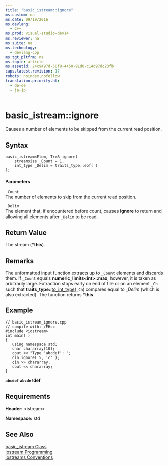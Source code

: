 ```yaml
---
title: "basic_istream::ignore"
ms.custom: na
ms.date: 09/19/2016
ms.devlang: 
  - C++
ms.prod: visual-studio-dev14
ms.reviewer: na
ms.suite: na
ms.technology: 
  - devlang-cpp
ms.tgt_pltfrm: na
ms.topic: article
ms.assetid: 24c9497d-50f8-4450-91d0-c14d97dc23fb
caps.latest.revision: 17
robots: noindex,nofollow
translation.priority.ht: 
  - de-de
  - ja-jp
---
```

# basic_istream::ignore
Causes a number of elements to be skipped from the current read position.  
  
## Syntax  
  
```  
basic_istream<Elem, Tr>& ignore(  
    streamsize _Count = 1,  
    int_type _Delim = traits_type::eof( )  
);  
```  
  
#### Parameters  
 `_Count`  
 The number of elements to skip from the current read position.  
  
 `_Delim`  
 The element that, if encountered before count, causes **ignore** to return and allowing all elements after `_Delim` to be read.  
  
## Return Value  
 The stream (**\*this**).  
  
## Remarks  
 The unformatted input function extracts up to `_Count` elements and discards them. If `_Count` equals **numeric_limits<int\>::max**, however, it is taken as arbitrarily large. Extraction stops early on end of file or on an element `_Ch` such that **traits_type::**[to_int_type](../vs140/char_traits--to_int_type.md)(`_Ch`) compares equal to _*Delim* (which is also extracted). The function returns **\*this**.  
  
## Example  
  
```  
// basic_istream_ignore.cpp  
// compile with: /EHsc  
#include <iostream>  
int main( )   
{  
   using namespace std;  
   char chararray[10];  
   cout << "Type 'abcdef': ";  
   cin.ignore( 5, 'c' );  
   cin >> chararray;  
   cout << chararray;  
}  
```  
  
  **`abcdef` `abcdef`def**   
## Requirements  
 **Header:** <istream\>  
  
 **Namespace:** std  
  
## See Also  
 [basic_istream Class](../vs140/basic_istream-Class.md)   
 [iostream Programming](../vs140/iostream-Programming.md)   
 [iostreams Conventions](../vs140/iostreams-Conventions.md)